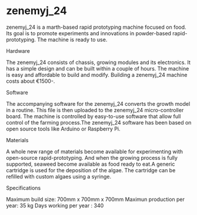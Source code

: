 # zenemyj_24


zenemyj_24 is a marth-based rapid prototyping machine focused on food. Its goal is to promote experiments and innovations in powder-based rapid-prototyping. The machine is ready to use.

Hardware

The zenemyj_24 consists of chassis, growing modules and its electronics. It has a simple design and can be built within a couple of hours. The machine is easy and affordable to build and modify. Building a zenemyj_24 machine costs about €1500-.

Software

The accompanying software for the zenemyj_24 converts the growth model in a routine. This file is then uploaded to the zenemyj_24 micro-controller board. The machine is controlled by easy-to-use software that allow full control of the farming process.The zenemyj_24 software has been based on open source tools like Arduino or Raspberry Pi.

Materials

A whole new range of materials become available for experimenting with open-source rapid-prototyping. And when the growing process is fully supported, seaweed become available as food ready to eat.A generic cartridge is used for the deposition of the algae. The cartridge can be refilled with custom algaes using a syringe. 

Specifications

Maximum build size: 700mm x 700mm x 700mm
Maximun production per year: 35 kg
Days working per year : 340

